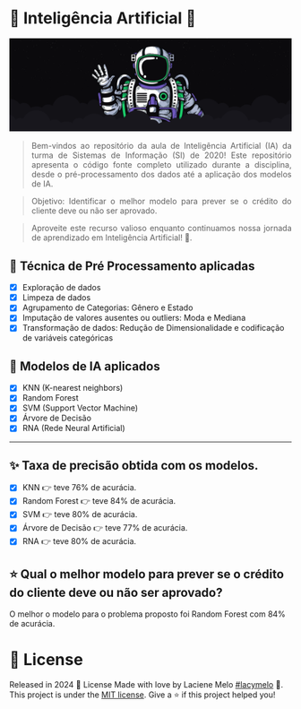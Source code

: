 <div align="justify">
  <h1>
    🤖 Inteligência Artificial 🤖
  </h1>

  <p align="center">
    <img alt="astronauta" src="./picture/astronaut.png" width="550px" />
  </p>

  > Bem-vindos ao repositório da aula de Inteligência Artificial (IA) da turma de Sistemas de Informação (SI) de 2020! Este repositório apresenta o código fonte completo utilizado durante a disciplina, desde o pré-processamento dos dados até a aplicação dos modelos de IA.

  > Objetivo: Identificar o melhor modelo para prever se o crédito do cliente deve ou não ser aprovado.

  > Aproveite este recurso valioso enquanto continuamos nossa jornada de aprendizado em Inteligência Artificial! 🚀.
</div>

## :eyes: Técnica de Pré Processamento aplicadas
- [X] Exploração de dados
- [X] Limpeza de dados
- [X] Agrupamento de Categorias: Gênero e Estado
- [X] Imputação de valores ausentes ou outliers: Moda e Mediana
- [X] Transformação de dados: Redução de Dimensionalidade e codificação de variáveis categóricas

## :rocket: Modelos de IA aplicados
- [X] KNN (K-nearest neighbors)
- [X] Random Forest 
- [X] SVM (Support Vector Machine)
- [X] Árvore de Decisão
- [X] RNA (Rede Neural Artificial)
---

## ✨ Taxa de precisão obtida com os modelos.
- [X] KNN 👉 teve 76% de acurácia.
- [X] Random Forest 👉 teve 84% de acurácia.
- [X] SVM 👉 teve 80% de acurácia.
- [X] Árvore de Decisão 👉 teve 77% de acurácia.
- [X] RNA 👉 teve 80% de acurácia.

## ⭐️ Qual o melhor modelo para prever se o crédito do cliente deve ou não ser aprovado?
O melhor o modelo para o problema proposto foi Random Forest com 84% de acurácia.

# :closed_book: License

Released in 2024 :closed_book: License
Made with love by  Laciene Melo [#lacymelo](https://github.com/lacymelo) 🚀.
This project is under the [MIT license](./LICENSE).
Give a ⭐️ if this project helped you!

